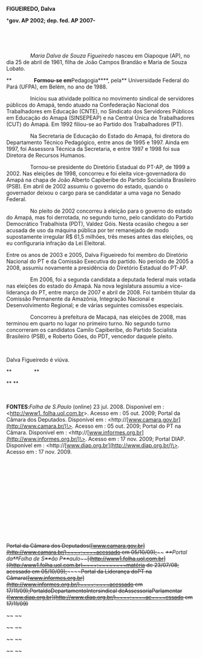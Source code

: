 **FIGUEIREDO, Dalva**

\***gov. AP 2002; dep. fed. AP 2007-**

 

 

                *Maria Dalva de Souza Figueiredo* nasceu em Oiapoque
(AP), no dia 25 de abril de 1961, filha de João Campos Brandão e Maria
de Souza Lobato.

**               ****Formou-se em****Pedagogia****, pela** Universidade
Federal do Pará (UFPA), em Belém, no ano de 1988.

                Iniciou sua atividade política no movimento sindical de
servidores públicos do Amapá, tendo atuado na Confederação Nacional dos
Trabalhadores em Educação (CNTE), no Sindicato dos Servidores Públicos
em Educação do Amapá (SINSEPEAP) e na Central Única de Trabalhadores
(CUT) do Amapá. Em 1992 filiou-se ao Partido dos Trabalhadores (PT).

                Na Secretaria de Educação do Estado do Amapá, foi
diretora do Departamento Técnico Pedagógico, entre anos de 1995 e 1997.
Ainda em 1997, foi Assessora Técnica da Secretaria, e entre 1997 e 1998
foi sua Diretora de Recursos Humanos.

                Tornou-se presidente do Diretório Estadual do PT-AP, de
1999 a 2002. Nas eleições de 1998, concorreu e foi eleita
vice-governadora do Amapá na chapa de João Alberto Capiberibe do Partido
Socialista Brasileiro (PSB). Em abril de 2002 assumiu o governo do
estado, quando o governador deixou o cargo para se candidatar a uma vaga
no Senado Federal.

                No pleito de 2002 concorreu à eleição para o governo do
estado do Amapá, mas foi derrotada, no segundo turno, pelo candidato do
Partido Democrático Trabalhista (PDT), Valdez Góis. Nesta ocasião chegou
a ser acusada de uso da máquina pública por ter remanejado de modo
supostamente irregular R\$ 61,5 milhões, três meses antes das eleições,
oq eu configuraria infração da Lei Eleitoral.

Entre os anos de 2003 e 2005, Dalva Figueiredo foi membro do Diretório
Nacional do PT e da Comissão Executiva do partido. No período de 2005 a
2008, assumiu novamente a presidência do Diretório Estadual do PT-AP.

                Em 2006, foi a segunda candidata a deputada federal mais
votada nas eleições do estado do Amapá. Na nova legislatura assumiu a
vice-liderança do PT, entre março de 2007 e abril de 2008. Foi também
titular da Comissão Permanente da Amazônia, Integração Nacional e
Desenvolvimento Regional; e de várias seguintes comissões especiais.

                Concorreu à prefeitura de Macapá, nas eleições de 2008,
mas terminou em quarto no lugar no primeiro turno. No segundo turno
concorreram os candidatos Camilo Capiberibe, do Partido Socialista
Brasileiro (PSB), e Roberto Góes, do PDT, vencedor daquele pleito.

                              

Dalva Figueiredo é viúva.

**               **

** **

 

**FONTES**:*Folha de S.Paulo* (online) 23 jul. 2008. Disponível em :
\<[http://www1. folha.uol.com.br](http://www1.%20folha.uol.com.br/)\>.
Acesso em : 05 out. 2009; Portal da Câmara dos Deputados. Disponível em
: \<http://[www.camara.gov.br](http://www.camara.br/)\>. Acesso em : 05
out. 2009; Portal do PT na Câmara. Disponível em :
\<http://[www.informes.org.br](http://www.informes.org.br/)\>. Acesso em
: 17 nov. 2009; Portal DIAP. Disponível em :
\<http://[www.diap.org.br](http://www.diap.org.br/)\>. Acesso em : 17
nov. 2009.

 

 

 

 

 

 

 

~~Portal da Câmara dos
Deputados~~~~(~~~~[www.camara.gov.br](http://www.camara.br/)~~~~;~~~~acessado
em 05/10/09);~~*~~ ~~**~~Portal da~~**~~Folha de S~~**~~ão
P~~**~~aulo~~*~~[(http://www1.folha.uol.com.br]((http:/www1.folha.uol.com.br)~~~~;~~~~~~~~matéria
de 23/07/08; acessado em 05/10/09);~~~~~~~~Portal d~~~~a Liderança
do~~~~PT na
Câmara~~~~(~~~~[www.informes.org.br](http://www.informes.org.br/)~~~~;~~~~acessado
em
17/11/09);~~~~Portal~~~~do~~~~D~~~~epartamento~~~~I~~~~ntersindi~~~~cal
de~~~~A~~~~ssessoria~~~~P~~~~arlamentar
(~~~~[www.diap.org.br](http://www.diap.org.br/)~~~~;~~~~ac~~~~essado em
17/11/09)~~

~~ ~~

~~ ~~

~~ ~~

~~ ~~

 
